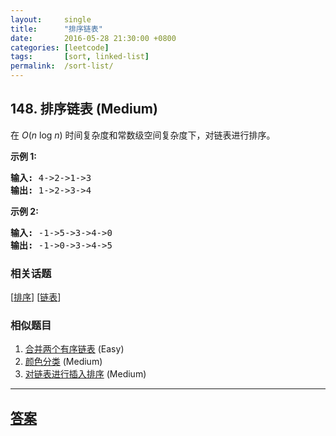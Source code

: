 ```yaml
---
layout:     single
title:      "排序链表"
date:       2016-05-28 21:30:00 +0800
categories: [leetcode]
tags:       [sort, linked-list]
permalink:  /sort-list/
---
```


## 148. 排序链表 (Medium)

<p>在&nbsp;<em>O</em>(<em>n</em>&nbsp;log&nbsp;<em>n</em>) 时间复杂度和常数级空间复杂度下，对链表进行排序。</p>

<p><strong>示例 1:</strong></p>

<pre><strong>输入:</strong> 4-&gt;2-&gt;1-&gt;3
<strong>输出:</strong> 1-&gt;2-&gt;3-&gt;4
</pre>

<p><strong>示例 2:</strong></p>

<pre><strong>输入:</strong> -1-&gt;5-&gt;3-&gt;4-&gt;0
<strong>输出:</strong> -1-&gt;0-&gt;3-&gt;4-&gt;5</pre>

### 相关话题
  [[排序](https://github.com/openset/leetcode/tree/master/tag/sort/README.md)]
  [[链表](https://github.com/openset/leetcode/tree/master/tag/linked-list/README.md)]

### 相似题目
  1. [合并两个有序链表](/merge-two-sorted-lists) (Easy)
  1. [颜色分类](/sort-colors) (Medium)
  1. [对链表进行插入排序](/insertion-sort-list) (Medium)

---

## [答案](https://github.com/openset/leetcode/tree/master/problems/sort-list)
